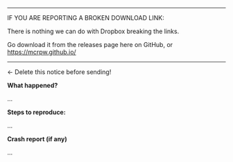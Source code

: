 *******************************************

IF YOU ARE REPORTING A BROKEN DOWNLOAD LINK:

There is nothing we can do with Dropbox breaking the links.

Go download it from the releases page here on GitHub, or https://mcrpw.github.io/

*******************************************
<- Delete this notice before sending!

**What happened?**

...

**Steps to reproduce:**

...

**Crash report (if any)**

...




